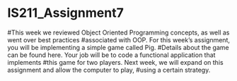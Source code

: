 # IS211_Assignment7
#This week we reviewed Object Oriented Programming concepts, as well as went over best practices
#associated with OOP. For this week’s assignment, you will be implementing a simple game called Pig.
#Details about the game can be found here. Your job will be to code a functional application that implements
#this game for two players. Next week, we will expand on this assignment and allow the computer to play,
#using a certain strategy.
